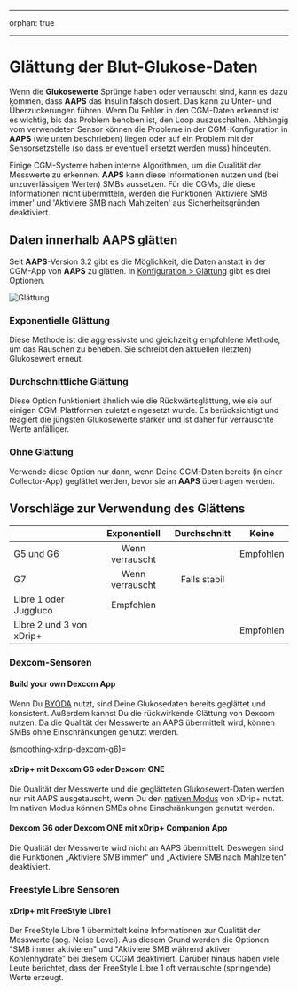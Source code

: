 - - -
orphan: true
- - -

# Glättung der Blut-Glukose-Daten

Wenn die **Glukosewerte** Sprünge haben oder verrauscht sind, kann es dazu kommen, dass **AAPS** das Insulin falsch dosiert. Das kann zu Unter- und Überzuckerungen führen. Wenn Du Fehler in den CGM-Daten erkennst ist es wichtig, bis das Problem behoben ist, den Loop auszuschalten. Abhängig vom verwendeten Sensor können die Probleme in der CGM-Konfiguration in **AAPS** (wie unten beschrieben) liegen oder auf ein Problem mit der Sensorsetzstelle (so dass er eventuell ersetzt werden muss) hindeuten.

Einige CGM-Systeme haben interne Algorithmen, um die Qualität der Messwerte zu erkennen. **AAPS** kann diese Informationen nutzen und (bei unzuverlässigen Werten) SMBs aussetzen. Für die CGMs, die diese Informationen nicht übermitteln, werden die Funktionen 'Aktiviere SMB immer' und 'Aktiviere SMB nach Mahlzeiten' aus Sicherheitsgründen deaktiviert.

## Daten innerhalb AAPS glätten

Seit **AAPS**-Version 3.2 gibt es die Möglichkeit, die Daten anstatt in der CGM-App von **AAPS** zu glätten. In [Konfiguration > Glättung](../SettingUpAaps/ConfigBuilder.md) gibt es drei Optionen.

![Glättung](../images/ConfBuild_Smoothing.png)

### Exponentielle Glättung

Diese Methode ist die aggressivste und gleichzeitig empfohlene Methode, um das Rauschen zu beheben. Sie schreibt den aktuellen (letzten) Glukosewert erneut.

### Durchschnittliche Glättung

Diese Option funktioniert ähnlich wie die Rückwärtsglättung, wie sie auf einigen CGM-Plattformen zuletzt eingesetzt wurde. Es berücksichtigt und reagiert die jüngsten Glukosewerte stärker und ist daher für verrauschte Werte anfälliger.

### Ohne Glättung

Verwende diese Option nur dann, wenn Deine CGM-Daten bereits (in einer Collector-App) geglättet werden, bevor sie an **AAPS** übertragen werden.

## Vorschläge zur Verwendung des Glättens

|                          |  Exponentiell   | Durchschnitt |   Keine   |
| ------------------------ |:---------------:|:------------:|:---------:|
| G5 und G6                | Wenn verrauscht |              | Empfohlen |
| G7                       | Wenn verrauscht | Falls stabil |           |
| Libre 1 oder Juggluco    |    Empfohlen    |              |           |
| Libre 2 und 3 von xDrip+ |                 |              | Empfohlen |

### Dexcom-Sensoren

#### Build your own Dexcom App
Wenn Du [BYODA](#DexcomG6-if-using-g6-with-build-your-own-dexcom-app) nutzt, sind Deine Glukosedaten bereits geglättet und konsistent. Außerdem kannst Du die rückwirkende Glättung von Dexcom nutzen. Da die Qualität der Messwerte an AAPS übermittelt wird, können SMBs ohne Einschränkungen genutzt werden.

(smoothing-xdrip-dexcom-g6)=
#### xDrip+ mit Dexcom G6 oder Dexcom ONE
Die Qualität der Messwerte und die geglätteten Glukosewert-Daten werden nur mit AAPS ausgetauscht, wenn Du den [nativen Modus](https://navid200.github.io/xDrip/docs/Native-Algorithm) von xDrip+ nutzt. Im nativen Modus können SMBs ohne Einschränkungen genutzt werden.

#### Dexcom G6 oder Dexcom ONE mit xDrip+ Companion App
Die Qualität der Messwerte wird nicht an AAPS übermittelt. Deswegen sind die Funktionen „Aktiviere SMB immer“ und „Aktiviere SMB nach Mahlzeiten“ deaktiviert.

### Freestyle Libre Sensoren

#### xDrip+ mit FreeStyle Libre1
Der FreeStyle Libre 1 übermittelt keine Informationen zur Qualität der Messwerte (sog. Noise Level). Aus diesem Grund werden die Optionen "SMB immer aktivieren" und "Aktiviere SMB während aktiver Kohlenhydrate" bei diesem CCGM deaktiviert. Darüber hinaus haben viele Leute berichtet, dass der FreeStyle Libre 1 oft verrauschte (springende) Werte erzeugt.
